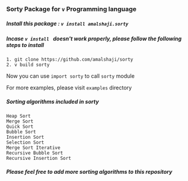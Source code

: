 ### Sorty Package for `v` Programming language

##### Install this package : `v install amalshaji.sorty`
##### Incase `v install ` doesn't work properly, please follow the following steps to install

    1. git clone https://github.com/amalshaji/sorty
    2. v build sorty

Now you can use `import sorty` to call `sorty` module

For more examples, please visit `examples` directory

##### Sorting algorithms included in sorty
 
    Heap Sort
    Merge Sort
    Quick Sort
    Bubble Sort
    Insertion Sort
    Selection Sort
    Merge Sort Iterative
    Recursive Bubble Sort
    Recursive Insertion Sort

##### Please feel free to add more sorting algorithms to this repository    